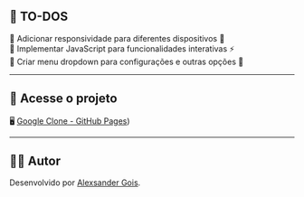 ## 📌 **TO-DOS**  
🔹 Adicionar responsividade para diferentes dispositivos 📱  
🔹 Implementar JavaScript para funcionalidades interativas ⚡  
🔹 Criar menu dropdown para configurações e outras opções 📂  

---

## 🔗 **Acesse o projeto**  
🖥️ [Google Clone - GitHub Pages](https://alxgois.github.io/30-project-clones-in-30-day/1.%20Google/index.html))  

---

## 👨‍💻 **Autor**  
Desenvolvido por [Alexsander Gois](https://github.com/alxgois).  
